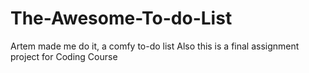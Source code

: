 # The-Awesome-To-do-List
Artem made me do it, a comfy to-do list
Also this is a final assignment project for Coding Course 
